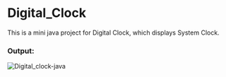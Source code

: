 # Digital_Clock
This is a mini java project for Digital Clock, which displays System Clock. 
<h3>Output:</h3>

![Digital_clock-java](https://github.com/hey-its-d2t2/Digital_Clock/assets/63626210/0f2744bc-69ff-4bc9-b559-6b93a5a9b637)
